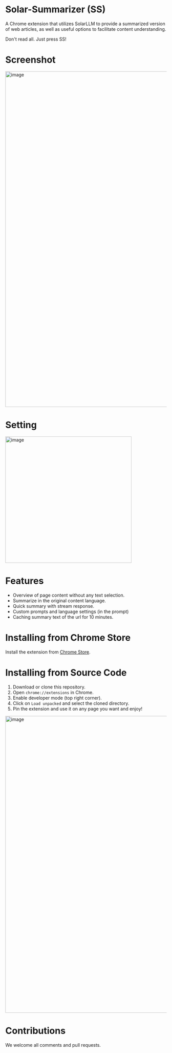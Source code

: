 # Solar-Summarizer (SS)
A Chrome extension that utilizes SolarLLM to provide a summarized version of web articles, 
as well as useful options to facilitate content understanding.

Don't read all. Just press SS!
# Screenshot
<img width="1046" alt="image" src="https://github.com/hunkimForks/Solar-Summarizer/assets/901975/ad478970-6637-4b91-bd70-45c26d21d938">

# Setting
<img width="394" alt="image" src="https://github.com/hunkimForks/Solar-Summarizer/assets/901975/153e0a16-adbc-4ba4-aed1-88545184c0fe">

# Features
- Overview of page content without any text selection.
- Summarize in the original content language.
- Quick summary with stream response.
- Custom prompts and language settings (in the prompt)
- Caching summary text of the url for 10 minutes.

# Installing from Chrome Store
Install the extension from [Chrome Store](TBA).

# Installing from Source Code
1. Download or clone this repository.
3. Open `chrome://extensions` in Chrome.
4. Enable developer mode (top right corner).
5. Click on `Load unpacked` and select the cloned directory.
6. Pin the extension and use it on any page you want and enjoy!
<img width="925" alt="image" src="https://github.com/hunkimForks/Solar-Summarizer/assets/901975/45c5d20d-30c5-44b9-b5f8-6f7324759d55">

# Contributions
We welcome all comments and pull requests.
